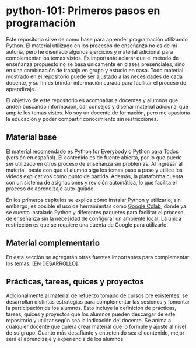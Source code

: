 # python-101: Primeros pasos en programación
Este repositorio sirve de como base para aprender programación utilizando Python. El material utilizado en los procesos de enseñanza no es de mi autoría, pero he diseñado algunos ejercicios y material adicional para complementar los temas vistos. Es importante aclarar que el método de enseñanza propuesto no se basa únicamente en clases presenciales, sino en una combinación de trabajo en grupo y estudio en casa. Todo material mostrado en el repositorio puede ser ajustado a las necesidades de cada docente, y su fin es brindar información curada para facilitar el proceso de aprendizaje. 

El objetivo de este repositorio es acompañar a docentes y alumnos que anden buscando información, dar consejos y diseñar material adicional que amplíe los temas vistos. No soy un docente de formación, pero me apasiona la educación y poder compartir conocimiento sin restricciones. 

## Material base

El material recomendado es [Python for Everybody](https://www.py4e.com/) o [Python para Todos](https://es.py4e.com/) (versión en español). El contenido es de fuente abierta, por lo que puede ser utilizado en otros proceso de enseñanza sin problemas. Al ingresar al material, basta con que el alumno siga los temas paso a paso y utilice los videos explicativos como punto de partida. Además, la plataforma cuenta con un sistema de asignaciones y revisión automática, lo que facilita el proceso de aprendizaje auto-guiado.

En los primeros capítulos se explica cómo instalar Python y utilizarlo; sin embargo, es posible el uso de herramientas como [Google Colab](https://colab.research.google.com/), donde ya se cuenta instalado Python y diferentes paquetes para facilitar el proceso de enseñanza sin la necesidad de configurar un ambiente local. La única restricción es que se requiere una cuenta de Google para utilizarlo.

## Material complementario

En esta sección se agregarán otras fuentes importantes para complementar los temas. [EN DESARROLLO]

## Prácticas, tareas, quices y proyectos

Adicionalmente al material de refuerzo tomado de cursos pre existentes, se desarrollan distintas estrategias para complementar las sesiones y fomentar la participación de los alumnos. Esto incluye la definición de prácticas, tareas, quices y proyectos que los alumnos pueden descargar de este repositorio y utilizar según sea la indicación del docente. Se anima a cualquier docente que quiera crear material que lo formule y ajuste al nivel de su grupo. Cuanto más desafiante y entretenido sea el contenido, mejor será el aprendizaje y experiencia de los alumnos.
